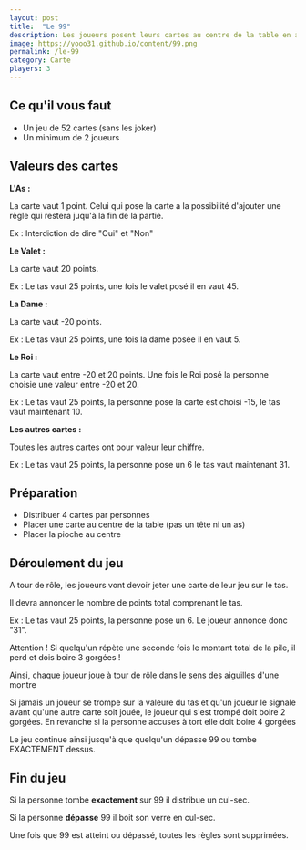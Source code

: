 ```yaml
---
layout: post
title:  "Le 99"
description: Les joueurs posent leurs cartes au centre de la table en additionnant au fur et à mesure la valeur des cartes. Si vous dépassez 99, vous perdez.
image: https://yooo31.github.io/content/99.png
permalink: /le-99
category: Carte
players: 3
---
```

<h2>Ce qu'il vous faut</h2>

<ul>
  <li><i class="fa-solid fa-beer-mug-empty"></i>Un jeu de 52 cartes (sans les joker)</li>
  <li><i class="fa-solid fa-beer-mug-empty"></i>Un minimum de 2 joueurs</li>
</ul>

<h2>Valeurs des cartes</h2>

<p><strong>L'As :</strong></p>

<p>La carte vaut 1 point. Celui qui pose la carte a la possibilité d'ajouter une règle qui restera juqu'à la fin de la partie.</p>

<div class="alert alert-secondary" role="alert">
  <p class="exemple">Ex : Interdiction de dire "Oui" et "Non"</p>
</div>

<p><strong>Le Valet :</strong></p>

<p>La carte vaut 20 points.</p>

<div class="alert alert-secondary" role="alert">
  <p class="exemple">Ex : Le tas vaut 25 points, une fois le valet posé il en vaut 45.</p>
</div>

<p><strong>La Dame :</strong></p>

<p>La carte vaut -20 points.</p>

<div class="alert alert-secondary" role="alert">
  <p class="exemple">Ex : Le tas vaut 25 points, une fois la dame posée il en vaut 5.</p>
</div>

<p><strong>Le Roi :</strong></p>

<p>La carte vaut entre -20 et 20 points. Une fois le Roi posé la personne choisie une valeur entre -20 et 20.</p>

<div class="alert alert-secondary" role="alert">
  <p class="exemple">Ex : Le tas vaut 25 points, la personne pose la carte est choisi -15, le tas vaut maintenant 10.</p>
</div>

<p><strong>Les autres cartes :</strong></p>

<p>Toutes les autres cartes ont pour valeur leur chiffre.</p>

<div class="alert alert-secondary" role="alert">
  <p class="exemple">Ex : Le tas vaut 25 points, la personne pose un 6 le tas vaut maintenant 31.</p>
</div>

<h2>Préparation</h2>

<ul>
  <li><i class="fa-solid fa-beer-mug-empty"></i>Distribuer 4 cartes par personnes</li>
  <li><i class="fa-solid fa-beer-mug-empty"></i>Placer une carte au centre de la table (pas un tête ni un as)</li>
  <li><i class="fa-solid fa-beer-mug-empty"></i>Placer la pioche au centre</li>
</ul>

<h2>Déroulement du jeu</h2>

<p>A tour de rôle, les joueurs vont devoir jeter une carte de leur jeu sur le tas.</p>

<p>Il devra annoncer le nombre de points total comprenant le tas.</p>

<div class="alert alert-secondary" role="alert">
  <p class="exemple">Ex : Le tas vaut 25 points, la personne pose un 6. Le joueur annonce donc "31".</p>
</div>

<p>Attention ! Si quelqu'un répète une seconde fois le montant total de la pile, il perd et dois boire 3 gorgées !</p>

<p>Ainsi, chaque joueur joue à tour de rôle dans le sens des aiguilles d'une montre</p>

<p>Si jamais un joueur se trompe sur la valeure du tas et qu'un joueur le signale avant qu'une autre carte soit jouée, le joueur qui s'est trompé doit boire 2 gorgées. En revanche si la personne accuses à tort elle doit boire 4 gorgées</p>

<p>Le jeu continue ainsi jusqu'à que quelqu'un dépasse 99 ou tombe EXACTEMENT dessus.</p>

<h2>Fin du jeu</h2>

<p>Si la personne tombe <strong>exactement</strong> sur 99 il distribue un cul-sec.</p>

<p>Si la personne <strong>dépasse</strong> 99 il boit son verre en cul-sec.</p>

<p>Une fois que 99 est atteint ou dépassé, toutes les règles sont supprimées.</p>